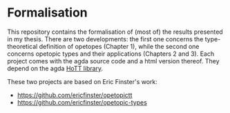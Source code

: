 # Formalisation

This repository contains the formalisation of (most of) the results presented in my thesis.
There are two developments: the first one concerns the type-theoretical definition of opetopes (Chapter 1), while the second one concerns opetopic types and their applications (Chapters 2 and 3). 
Each project comes with the agda source code and a html version thereof. 
They depend on the agda [HoTT library](https://github.com/AntoineAllioux/HoTT-Agda/tree/agda-2.6.1-compatible).

These two projects are based on Eric Finster's work:
  - https://github.com/ericfinster/opetopictt
  - https://github.com/ericfinster/opetopic-types
